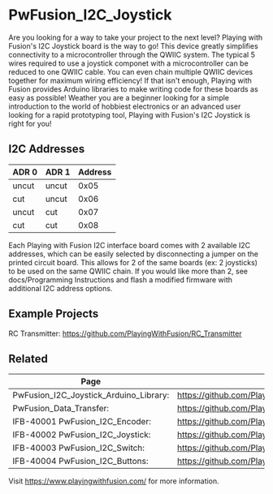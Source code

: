 # PwFusion_I2C_Joystick

Are you looking for a way to take your project to the next level? Playing with Fusion's I2C Joystick board is the way to go! This device greatly simplifies connectivity to a microcontroller through the QWIIC system. The typical 5 wires required to use a joystick componet with a microcontroller can be reduced to one QWIIC cable. You can even chain multiple QWIIC devices together for maximum wiring efficiency! If that isn't enough, Playing with Fusion provides Arduino libraries to make writing code for these boards as easy as possible! Weather you are a beginner looking for a simple introduction to the world of hobbiest electronics or an advanced user looking for a rapid prototyping tool, Playing with Fusion's I2C Joystick is right for you!

## I2C Addresses

| ADR 0   |   ADR 1   |   Address |
| --- | --- | --- |
| uncut   |   uncut   |   0x05 |
| cut     |   uncut   |   0x06 |
| uncut   |   cut     |   0x07 |
| cut     |   cut     |   0x08 |

Each Playing with Fusion I2C interface board comes with 2 available I2C addresses, which can be easily selected by disconnecting a jumper on the printed circuit board. This allows for 2 of the same boards (ex: 2 joysticks) to be used on the same QWIIC chain. If you would like more than 2, see docs/Programming Instructions and flash a modified firmware with additional I2C address options.

## Example Projects
RC Transmitter: https://github.com/PlayingWithFusion/RC_Transmitter

## Related
| Page | Link |
| --- | --- |
| PwFusion_I2C_Joystick_Arduino_Library: | https://github.com/PlayingWithFusion/PwFusion_I2C_Joystick_Arduino_Library |
| PwFusion_Data_Transfer:                | https://github.com/PlayingWithFusion/PwFusion_Data_Transfer |
| IFB-40001 PwFusion_I2C_Encoder:  |   https://github.com/PlayingWithFusion/PwFusion_I2C_Encoder |
| IFB-40002 PwFusion_I2C_Joystick: |   https://github.com/PlayingWithFusion/PwFusion_I2C_Joystick |
| IFB-40003 PwFusion_I2C_Switch:   |   https://github.com/PlayingWithFusion/PwFusion_I2C_Switch |
| IFB-40004 PwFusion_I2C_Buttons:  |   https://github.com/PlayingWithFusion/PwFusion_I2C_Buttons |

Visit https://www.playingwithfusion.com/ for more information.


